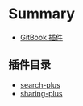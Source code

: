 # Summary

* [GitBook 插件](INTRO.md)

## 插件目录

* [search-plus](contents/search-plus.md)
* [sharing-plus](contents/sharing-plus.md)
